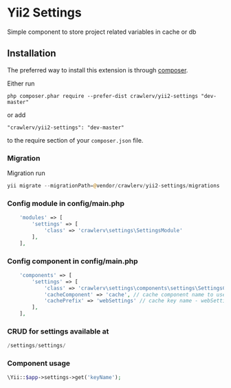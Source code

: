 Yii2 Settings
=========
Simple component to store project related variables in cache or db

Installation
------------

The preferred way to install this extension is through [composer](http://getcomposer.org/download/).

Either run

```
php composer.phar require --prefer-dist crawlerv/yii2-settings "dev-master"
```

or add

```
"crawlerv/yii2-settings": "dev-master"
```

to the require section of your `composer.json` file.

### Migration

Migration run

```php
yii migrate --migrationPath=@vendor/crawlerv/yii2-settings/migrations
```

### Config module in config/main.php

```php
    'modules' => [
        'settings' => [
            'class' => 'crawlerv\settings\SettingsModule'
        ],
    ],
```


### Config component in config/main.php

```php
    'components' => [
        'settings' => [
            'class' => 'crawlerv\settings\components\settings\SettingsComponent',
            'cacheComponent' => 'cache', // cache component name to use - cache by default
            'cachePrefix' => 'webSettings' // cache key name - webSettings by default
        ],
    ],
```

### CRUD for settings available at

```php
/settings/settings/
```

### Component usage

```php
\Yii::$app->settings->get('keyName');
```